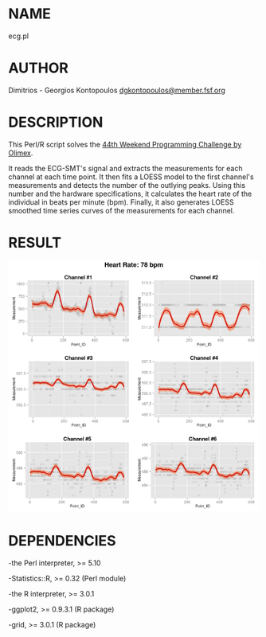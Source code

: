 # NAME

ecg.pl

# AUTHOR

Dimitrios - Georgios Kontopoulos
<dgkontopoulos@member.fsf.org>

# DESCRIPTION

This Perl/R script solves the [44th Weekend Programming Challenge by Olimex](http://olimex.wordpress.com/2014/02/21/weekend-prorgamming-challenge-week-44-ecg-heart-beat-detection/).

It reads the ECG-SMT's signal and extracts the measurements for each channel at each time point. It then fits a LOESS model to the first channel's measurements and detects the number of the outlying peaks. Using this number and the hardware specifications, it calculates the heart rate of the individual in beats per minute (bpm). Finally, it also generates LOESS smoothed time series curves of the measurements for each channel.

# RESULT

<img src="./ecg_plots.png">

# DEPENDENCIES

\-the Perl interpreter, >= 5.10

\-Statistics::R, >= 0.32 (Perl module)

\-the R interpreter, >= 3.0.1

\-ggplot2, >= 0.9.3.1 (R package)

\-grid, >= 3.0.1 (R package)
